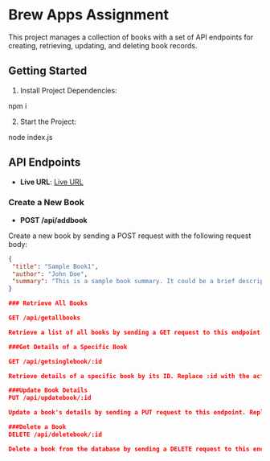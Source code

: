 # Brew Apps Assignment

This project manages a collection of books with a set of API endpoints for creating, retrieving, updating, and deleting book records.

## Getting Started

1. Install Project Dependencies:

npm i

2. Start the Project:

node index.js

## API Endpoints

- **Live URL**: [Live URL](https://brew-apps-assignment-five.vercel.app)

### Create a New Book

- **POST /api/addbook**

Create a new book by sending a POST request with the following request body:

```json
{
 "title": "Sample Book1",
 "author": "John Doe",
 "summary": "This is a sample book summary. It could be a brief description of the book's content and themes."
}

### Retrieve All Books

GET /api/getallbooks

Retrieve a list of all books by sending a GET request to this endpoint.

###Get Details of a Specific Book

GET /api/getsinglebook/:id

Retrieve details of a specific book by its ID. Replace :id with the actual object ID of the book. For example: /getsinglebook/653e1201121b54a8f8900f1a.

###Update Book Details
PUT /api/updatebook/:id

Update a book's details by sending a PUT request to this endpoint. Replace :id with the actual object ID of the book.

###Delete a Book
DELETE /api/deletebook/:id

Delete a book from the database by sending a DELETE request to this endpoint. Replace :id with the actual object ID of the book.
```
